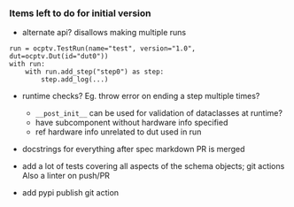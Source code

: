 ### Items left to do for initial version

- alternate api? disallows making multiple runs
```
run = ocptv.TestRun(name="test", version="1.0", dut=ocptv.Dut(id="dut0"))
with run:
    with run.add_step("step0") as step:
        step.add_log(...)
```

- runtime checks?
  Eg. throw error on ending a step multiple times?
  - `__post_init__` can be used for validation of dataclasses at runtime?
  - have subcomponent without hardware info specified
  - ref hardware info unrelated to dut used in run

- docstrings for everything after spec markdown PR is merged

- add a lot of tests covering all aspects of the schema objects; git actions
  Also a linter on push/PR

- add pypi publish git action